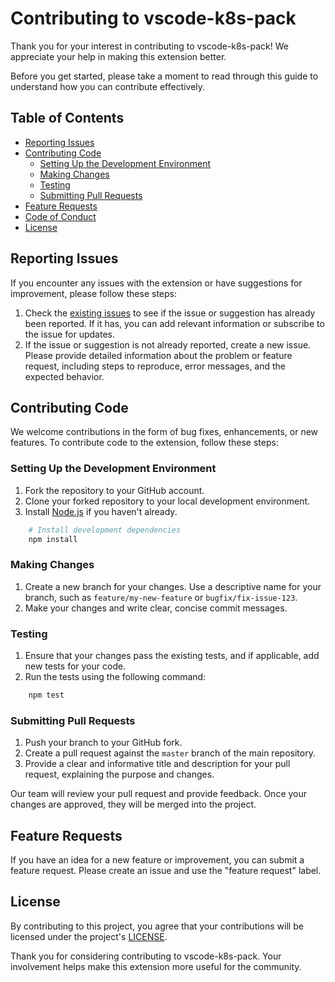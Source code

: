 # Contributing to vscode-k8s-pack

Thank you for your interest in contributing to vscode-k8s-pack! We appreciate your help in making this extension better.

Before you get started, please take a moment to read through this guide to understand how you can contribute effectively.

## Table of Contents

- [Reporting Issues](#reporting-issues)
- [Contributing Code](#contributing-code)
  - [Setting Up the Development Environment](#setting-up-the-development-environment)
  - [Making Changes](#making-changes)
  - [Testing](#testing)
  - [Submitting Pull Requests](#submitting-pull-requests)
- [Feature Requests](#feature-requests)
- [Code of Conduct](#code-of-conduct)
- [License](#license)

## Reporting Issues

If you encounter any issues with the extension or have suggestions for improvement, please follow these steps:

1. Check the [existing issues](https://github.com/kdcllc/vscode-k8s-pack/issues) to see if the issue or suggestion has already been reported. If it has, you can add relevant information or subscribe to the issue for updates.
2. If the issue or suggestion is not already reported, create a new issue. Please provide detailed information about the problem or feature request, including steps to reproduce, error messages, and the expected behavior.

## Contributing Code

We welcome contributions in the form of bug fixes, enhancements, or new features. To contribute code to the extension, follow these steps:

### Setting Up the Development Environment

1. Fork the repository to your GitHub account.
2. Clone your forked repository to your local development environment.
3. Install [Node.js](https://nodejs.org/) if you haven't already.

```bash
    # Install development dependencies
    npm install
```

### Making Changes

1. Create a new branch for your changes. Use a descriptive name for your branch, such as `feature/my-new-feature` or `bugfix/fix-issue-123`.
2. Make your changes and write clear, concise commit messages.

### Testing

1. Ensure that your changes pass the existing tests, and if applicable, add new tests for your code.
2. Run the tests using the following command:

```bash
    npm test
```

### Submitting Pull Requests

1. Push your branch to your GitHub fork.
2. Create a pull request against the `master` branch of the main repository.
3. Provide a clear and informative title and description for your pull request, explaining the purpose and changes.

Our team will review your pull request and provide feedback. Once your changes are approved, they will be merged into the project.

## Feature Requests

If you have an idea for a new feature or improvement, you can submit a feature request. Please create an issue and use the "feature request" label.

## License

By contributing to this project, you agree that your contributions will be licensed under the project's [LICENSE](LICENSE).


Thank you for considering contributing to vscode-k8s-pack. Your involvement helps make this extension more useful for the community.
